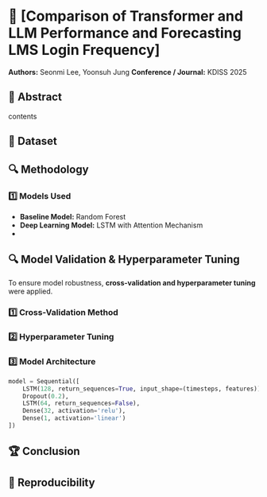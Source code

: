 # 📄 [Comparison of Transformer and LLM Performance and Forecasting LMS Login Frequency]
**Authors:** Seonmi Lee, Yoonsuh Jung
**Conference / Journal:** KDISS 2025

## 📌 Abstract
contents

## 📂 Dataset

## 🔍 Methodology
### **1️⃣ Models Used**
- **Baseline Model:** Random Forest  
- **Deep Learning Model:** LSTM with Attention Mechanism  
- 
## 🔍 Model Validation & Hyperparameter Tuning
To ensure model robustness, **cross-validation and hyperparameter tuning** were applied.

### **1️⃣ Cross-Validation Method**

### **2️⃣ Hyperparameter Tuning**

### **3️⃣ Model Architecture**
```python
model = Sequential([
    LSTM(128, return_sequences=True, input_shape=(timesteps, features)),
    Dropout(0.2),
    LSTM(64, return_sequences=False),
    Dense(32, activation='relu'),
    Dense(1, activation='linear')
])
```

## 🏆 Conclusion

## 🔧 Reproducibility
